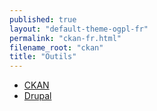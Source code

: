 ```yaml
---
published: true
layout: "default-theme-ogpl-fr"
permalink: "ckan-fr.html"
filename_root: "ckan"
title: "Outils"
---
```


* [CKAN](ckan-fr.html)
* [Drupal](drupal-fr.html)
